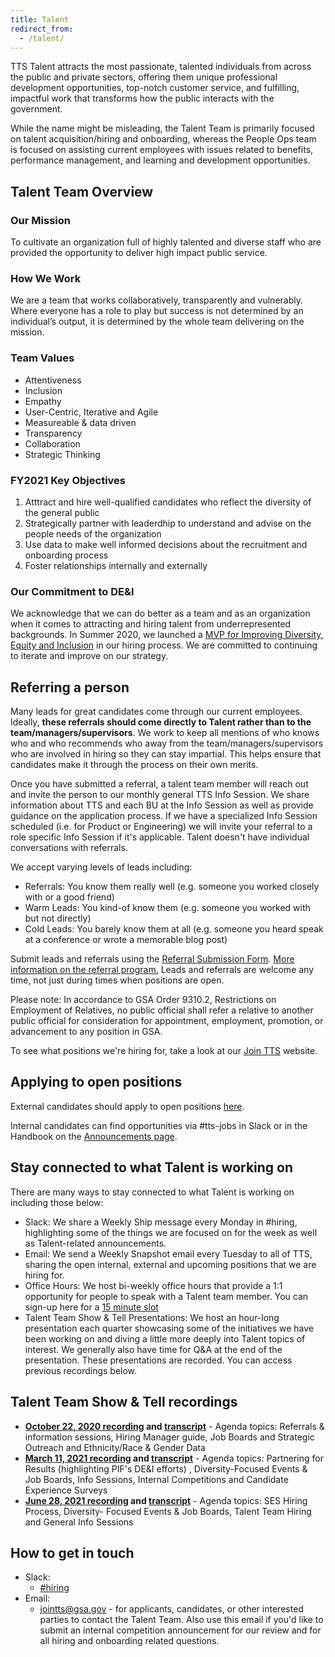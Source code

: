 ```yaml
---
title: Talent
redirect_from:
  - /talent/
---
```


TTS Talent attracts the most passionate, talented individuals from across the public and private sectors, offering them unique professional development opportunities, top-notch customer service, and fulfilling, impactful work that transforms how the public interacts with the government.

While the name might be misleading, the Talent Team is primarily focused on talent acquisition/hiring and onboarding, whereas the People Ops team is focused on assisting current employees with issues related to benefits, performance management, and learning and development opportunities.

## Talent Team Overview

### Our Mission

To cultivate an organization full of highly talented and diverse staff who are provided the opportunity to deliver high impact public service.

### How We Work

We are a team that works collaboratively, transparently and vulnerably. Where everyone has a role to play but success is not determined by an individual’s output, it is determined by the whole team delivering on the mission.

### Team Values

- Attentiveness
- Inclusion
- Empathy
- User-Centric, Iterative and Agile
- Measureable & data driven
- Transparency
- Collaboration
- Strategic Thinking

### FY2021 Key Objectives

1. Atttract and hire well-qualified candidates who reflect the diversity of the general public
2. Strategically partner with leaderdhip to understand and advise on the people needs of the organization
3. Use data to make well informed decisions about the recruitment and onboarding process
4. Foster relationships internally and externally

### Our Commitment to DE&I

We acknowledge that we can do better as a team and as an organization when it comes to attracting and hiring talent from underrepresented backgrounds. In Summer 2020, we launched a [MVP for Improving Diversity, Equity and Inclusion](https://docs.google.com/document/d/1E1F84W8werC12RVdLp4-8OLZFgI0d2sVDIo7SYe3Z_I/edit#) in our hiring process. We are committed to continuing to iterate and improve on our strategy.

## Referring a person

Many leads for great candidates come through our current employees. Ideally, **these referrals should come directly to Talent rather than to the team/managers/supervisors**. We work to keep all mentions of who knows who and who recommends who away from the team/managers/supervisors who are involved in hiring so they can stay impartial. This helps ensure that candidates make it through the process on their own merits.

Once you have submitted a referral, a talent team member will reach out and invite the person to our monthly general TTS Info Session. We share information about TTS and each BU at the Info Session as well as provide guidance on the application process. If we have a specialized Info Session scheduled (i.e. for Product or Engineering) we will invite your referral to a role specific Info Session if it's applicable. Talent doesn't have individual conversations with referrals.

We accept varying levels of leads including:

- Referrals: You know them really well (e.g. someone you worked closely with or a good friend)
- Warm Leads: You kind-of know them (e.g. someone you worked with but not directly)
- Cold Leads: You barely know them at all (e.g. someone you heard speak at a conference or wrote a memorable blog post)

Submit leads and referrals using the [Referral Submission Form](https://goo.gl/forms/I6cOnRNdh21aP5e63). [More information on the referral program.](https://docs.google.com/document/d/1GY57s0tXahSwTaLzHEuR6falwQcNh7nbCnRnLoQppdQ/edit) Leads and referrals are welcome any time, not just during times when positions are open.

Please note: In accordance to GSA Order 9310.2, Restrictions on Employment of Relatives, no public official shall refer a relative to another public official for consideration for appointment, employment, promotion, or advancement to any position in GSA.

To see what positions we're hiring for, take a look at our [Join TTS](https://join.tts.gsa.gov/) website.

## Applying to open positions

External candidates should apply to open positions [here](https://join.tts.gsa.gov/).

Internal candidates can find opportunities via #tts-jobs in Slack or in the Handbook on the [Announcements page]({{site.baseurl}}/hiring-staying-or-changing-jobs/ttsjobs/#announcements).

## Stay connected to what Talent is working on

There are many ways to stay connected to what Talent is working on including those below:

- Slack: We share a Weekly Ship message every Monday in #hiring, highlighting some of the things we are focused on for the week as well as Talent-related announcements.
- Email: We send a Weekly Snapshot email every Tuesday to all of TTS, sharing the open internal, external and upcoming positions that we are hiring for.
- Office Hours: We host bi-weekly office hours that provide a 1:1 opportunity for people to speak with a Talent team member. You can sign-up here for a [15 minute slot](https://calendar.google.com/calendar/u/0/selfsched?sstoken=UU5IUExwSFZMRGV6fGRlZmF1bHR8NWMxMmNkNzU4NGRmYjFmOTc1OTgxZDRmZDE4YzU4MDI)
- Talent Team Show & Tell Presentations: We host an hour-long presentation each quarter showcasing some of the initiatives we have been working on and diving a little more deeply into Talent topics of interest. We generally also have time for Q&A at the end of the presentation. These presentations are recorded. You can access previous recordings below.

## Talent Team Show & Tell recordings

- **[October 22, 2020 recording](https://drive.google.com/file/d/1P3kX4guHfD_9_aLkUeT0_S0lyzBfjoaD/view) and [transcript](https://drive.google.com/file/d/1Ct3BiHG6cbofG86DmCj3k705vbC7iQmc/view?usp=sharing)** - Agenda topics: Referrals & information sessions, Hiring Manager guide, Job Boards and Strategic Outreach and Ethnicity/Race & Gender Data
- **[March 11, 2021 recording](https://gsa.enterprise.slack.com/files/U01JDKCRW12/F01QT31M7CN/zoom_0.mp4) and [transcript](https://drive.google.com/file/d/1KFiZwI99ZB6CJp7z2ZepwO_zhOyeNUDv/view?usp=sharing)** - Agenda topics: Partnering for Results (highlighting PIF's DE&I efforts) , Diversity-Focused Events & Job Boards, Info Sessions, Internal Competitions and Candidate Experience Surveys
- **[June 28, 2021 recording](https://drive.google.com/file/d/18oA2v4_OlWbafLqUF_qzzh4SxMQgQRqH/view) and [transcript](https://drive.google.com/file/d/1Ct3BiHG6cbofG86DmCj3k705vbC7iQmc/view?usp=sharing)** - Agenda topics: SES Hiring Process, Diversity- Focused Events & Job Boards, Talent Team Hiring and General Info Sessions

## How to get in touch

- Slack:
  - [#hiring](https://gsa-tts.slack.com/messages/hiring/)
- Email:
  - [jointts@gsa.gov](mailto:jointts@gsa.gov) - for applicants, candidates, or other interested parties to contact the Talent Team. Also use this email if you'd like to submit an internal competition announcement for our review and for all hiring and onboarding related questions.
